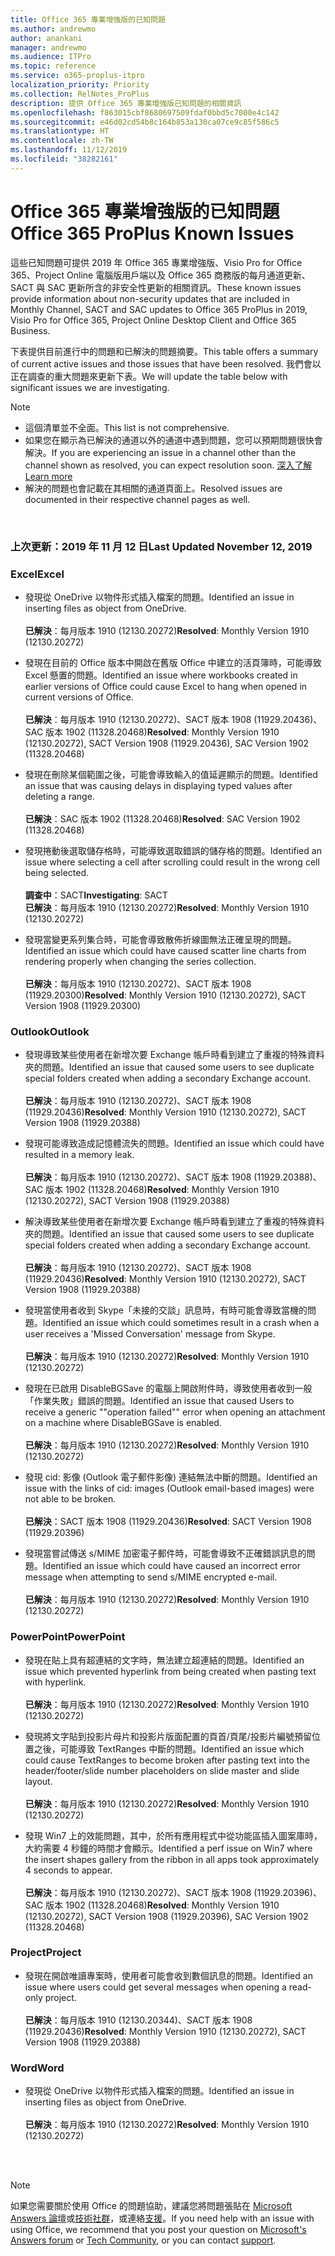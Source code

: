 ```yaml
---
title: Office 365 專業增強版的已知問題
ms.author: andrewmo
author: anankani
manager: andrewmo
ms.audience: ITPro
ms.topic: reference
ms.service: o365-proplus-itpro
localization_priority: Priority
ms.collection: RelNotes_ProPlus
description: 提供 Office 365 專業增強版已知問題的相關資訊
ms.openlocfilehash: f863015cbf8680697509fdaf0bbd5c7000e4c142
ms.sourcegitcommit: e46d02cd54b8c164b853a130ca07ce9c85f586c5
ms.translationtype: HT
ms.contentlocale: zh-TW
ms.lasthandoff: 11/12/2019
ms.locfileid: "38282161"
---
```

# <a name="office-365-proplus-known-issues"></a><span data-ttu-id="0d198-103">Office 365 專業增強版的已知問題</span><span class="sxs-lookup"><span data-stu-id="0d198-103">Office 365 ProPlus Known Issues</span></span>

<span data-ttu-id="0d198-104">這些已知問題可提供 2019 年 Office 365 專業增強版、Visio Pro for Office 365、Project Online 電腦版用戶端以及 Office 365 商務版的每月通道更新、SACT 與 SAC 更新所含的非安全性更新的相關資訊。</span><span class="sxs-lookup"><span data-stu-id="0d198-104">These known issues provide information about non-security updates that are included in Monthly Channel, SACT and SAC updates to Office 365 ProPlus in 2019, Visio Pro for Office 365, Project Online Desktop Client and Office 365 Business.</span></span>

<span data-ttu-id="0d198-105">下表提供目前進行中的問題和已解決的問題摘要。</span><span class="sxs-lookup"><span data-stu-id="0d198-105">This table offers a summary of current active issues and those issues that have been resolved.</span></span>  <span data-ttu-id="0d198-106">我們會以正在調查的重大問題來更新下表。</span><span class="sxs-lookup"><span data-stu-id="0d198-106">We will update the table below with significant issues we are investigating.</span></span>

> [!NOTE]
>- <span data-ttu-id="0d198-107">這個清單並不全面。</span><span class="sxs-lookup"><span data-stu-id="0d198-107">This list is not comprehensive.</span></span>
>- <span data-ttu-id="0d198-108">如果您在顯示為已解決的通道以外的通道中遇到問題，您可以預期問題很快會解決。</span><span class="sxs-lookup"><span data-stu-id="0d198-108">If you are experiencing an issue in a channel other than the channel shown as resolved, you can expect resolution soon.</span></span> [<span data-ttu-id="0d198-109">深入了解</span><span class="sxs-lookup"><span data-stu-id="0d198-109">Learn more</span></span>](https://docs.microsoft.com/zh-TW/DeployOffice/overview-of-update-channels-for-office-365-proplus#BKMK_SAC)
>- <span data-ttu-id="0d198-110">解決的問題也會記載在其相關的通道頁面上。</span><span class="sxs-lookup"><span data-stu-id="0d198-110">Resolved issues are documented in their respective channel pages as well.</span></span>

<br>

### <a name="last-updated-november-12-2019"></a><span data-ttu-id="0d198-111">上次更新：2019 年 11 月 12 日</span><span class="sxs-lookup"><span data-stu-id="0d198-111">Last Updated November 12, 2019</span></span>

### <a name="excel"></a><span data-ttu-id="0d198-112">Excel</span><span class="sxs-lookup"><span data-stu-id="0d198-112">Excel</span></span>

- <span data-ttu-id="0d198-113">發現從 OneDrive 以物件形式插入檔案的問題。</span><span class="sxs-lookup"><span data-stu-id="0d198-113">Identified an issue in inserting files as object from OneDrive.</span></span><br><br> <span data-ttu-id="0d198-114">**已解決**：每月版本 1910 (12130.20272)</span><span class="sxs-lookup"><span data-stu-id="0d198-114">**Resolved**: Monthly Version 1910 (12130.20272)</span></span>

- <span data-ttu-id="0d198-115">發現在目前的 Office 版本中開啟在舊版 Office 中建立的活頁簿時，可能導致 Excel 懸置的問題。</span><span class="sxs-lookup"><span data-stu-id="0d198-115">Identified an issue where workbooks created in earlier versions of Office could cause Excel to hang when opened in current versions of Office.</span></span><br><br>
<span data-ttu-id="0d198-116">**已解決**：每月版本 1910 (12130.20272)、SACT 版本 1908 (11929.20436)、SAC 版本 1902 (11328.20468)</span><span class="sxs-lookup"><span data-stu-id="0d198-116">**Resolved**: Monthly Version 1910 (12130.20272), SACT Version 1908 (11929.20436), SAC Version 1902 (11328.20468)</span></span>

- <span data-ttu-id="0d198-117">發現在刪除某個範圍之後，可能會導致輸入的值延遲顯示的問題。</span><span class="sxs-lookup"><span data-stu-id="0d198-117">Identified an issue that was causing delays in displaying typed values after deleting a range.</span></span><br><br>
<span data-ttu-id="0d198-118">**已解決**：SAC 版本 1902 (11328.20468)</span><span class="sxs-lookup"><span data-stu-id="0d198-118">**Resolved**: SAC Version 1902 (11328.20468)</span></span>

- <span data-ttu-id="0d198-119">發現捲動後選取儲存格時，可能導致選取錯誤的儲存格的問題。</span><span class="sxs-lookup"><span data-stu-id="0d198-119">Identified an issue where selecting a cell after scrolling could result in the wrong cell being selected.</span></span><br><br>
<span data-ttu-id="0d198-120">**調查中**：SACT</span><span class="sxs-lookup"><span data-stu-id="0d198-120">**Investigating**: SACT</span></span> <br><span data-ttu-id="0d198-121">**已解決**：每月版本 1910 (12130.20272)</span><span class="sxs-lookup"><span data-stu-id="0d198-121">**Resolved**: Monthly Version 1910 (12130.20272)</span></span>

- <span data-ttu-id="0d198-122">發現當變更系列集合時，可能會導致散佈折線圖無法正確呈現的問題。</span><span class="sxs-lookup"><span data-stu-id="0d198-122">Identified an issue which could have caused scatter line charts from rendering properly when changing the series collection.</span></span><br><br>
<span data-ttu-id="0d198-123">**已解決**：每月版本 1910 (12130.20272)、SACT 版本 1908 (11929.20300)</span><span class="sxs-lookup"><span data-stu-id="0d198-123">**Resolved**: Monthly Version 1910 (12130.20272), SACT Version 1908 (11929.20300)</span></span>

### <a name="outlook"></a><span data-ttu-id="0d198-124">Outlook</span><span class="sxs-lookup"><span data-stu-id="0d198-124">Outlook</span></span>

- <span data-ttu-id="0d198-125">發現導致某些使用者在新增次要 Exchange 帳戶時看到建立了重複的特殊資料夾的問題。</span><span class="sxs-lookup"><span data-stu-id="0d198-125">Identified an issue that caused some users to see duplicate special folders created when adding a secondary Exchange account.</span></span><br><br>
<span data-ttu-id="0d198-126">**已解決**：每月版本 1910 (12130.20272)、SACT 版本 1908 (11929.20436)</span><span class="sxs-lookup"><span data-stu-id="0d198-126">**Resolved**: Monthly Version 1910 (12130.20272), SACT Version 1908 (11929.20388)</span></span>

- <span data-ttu-id="0d198-127">發現可能導致造成記憶體流失的問題。</span><span class="sxs-lookup"><span data-stu-id="0d198-127">Identified an issue which could have resulted in a memory leak.</span></span> <br><br>
<span data-ttu-id="0d198-128">**已解決**：每月版本 1910 (12130.20272)、SACT 版本 1908 (11929.20388)、SAC 版本 1902 (11328.20468)</span><span class="sxs-lookup"><span data-stu-id="0d198-128">**Resolved**: Monthly Version 1910 (12130.20272), SACT Version 1908 (11929.20388)</span></span>

- <span data-ttu-id="0d198-129">解決導致某些使用者在新增次要 Exchange 帳戶時看到建立了重複的特殊資料夾的問題。</span><span class="sxs-lookup"><span data-stu-id="0d198-129">Identified an issue that caused some users to see duplicate special folders created when adding a secondary Exchange account.</span></span><br><br>
<span data-ttu-id="0d198-130">**已解決**：每月版本 1910 (12130.20272)、SACT 版本 1908 (11929.20436)</span><span class="sxs-lookup"><span data-stu-id="0d198-130">**Resolved**: Monthly Version 1910 (12130.20272), SACT Version 1908 (11929.20388)</span></span>

- <span data-ttu-id="0d198-131">發現當使用者收到 Skype「未接的交談」訊息時，有時可能會導致當機的問題。</span><span class="sxs-lookup"><span data-stu-id="0d198-131">Identified an issue which could sometimes result in a crash when a user receives a 'Missed Conversation' message from Skype.</span></span><br><br>
<span data-ttu-id="0d198-132">**已解決**：每月版本 1910 (12130.20272)</span><span class="sxs-lookup"><span data-stu-id="0d198-132">**Resolved**: Monthly Version 1910 (12130.20272)</span></span>

- <span data-ttu-id="0d198-133">發現在已啟用 DisableBGSave 的電腦上開啟附件時，導致使用者收到一般「作業失敗」錯誤的問題。</span><span class="sxs-lookup"><span data-stu-id="0d198-133">Identified an issue that caused Users to receive a generic ""operation failed"" error when opening an attachment on a machine where DisableBGSave is enabled.</span></span><br><br>
<span data-ttu-id="0d198-134">**已解決**：每月版本 1910 (12130.20272)</span><span class="sxs-lookup"><span data-stu-id="0d198-134">**Resolved**: Monthly Version 1910 (12130.20272)</span></span>

- <span data-ttu-id="0d198-135">發現 cid: 影像 (Outlook 電子郵件影像) 連結無法中斷的問題。</span><span class="sxs-lookup"><span data-stu-id="0d198-135">Identified an issue with the links of cid: images (Outlook email-based images) were not able to be broken.</span></span><br><br>
<span data-ttu-id="0d198-136">**已解決**：SACT 版本 1908 (11929.20436)</span><span class="sxs-lookup"><span data-stu-id="0d198-136">**Resolved**: SACT Version 1908 (11929.20396)</span></span>

- <span data-ttu-id="0d198-137">發現當嘗試傳送 s/MIME 加密電子郵件時，可能會導致不正確錯誤訊息的問題。</span><span class="sxs-lookup"><span data-stu-id="0d198-137">Identified an issue which could have caused an incorrect error message when attempting to send s/MIME encrypted e-mail.</span></span><br><br><span data-ttu-id="0d198-138">**已解決**：每月版本 1910 (12130.20272)</span><span class="sxs-lookup"><span data-stu-id="0d198-138">**Resolved**: Monthly Version 1910 (12130.20272)</span></span>

### <a name="powerpoint"></a><span data-ttu-id="0d198-139">PowerPoint</span><span class="sxs-lookup"><span data-stu-id="0d198-139">PowerPoint</span></span>

- <span data-ttu-id="0d198-140">發現在貼上具有超連結的文字時，無法建立超連結的問題。</span><span class="sxs-lookup"><span data-stu-id="0d198-140">Identified an issue which prevented hyperlink from being created when pasting text with hyperlink.</span></span> <br><br><span data-ttu-id="0d198-141">**已解決**：每月版本 1910 (12130.20272)</span><span class="sxs-lookup"><span data-stu-id="0d198-141">**Resolved**: Monthly Version 1910 (12130.20272)</span></span>

- <span data-ttu-id="0d198-142">發現將文字貼到投影片母片和投影片版面配置的頁首/頁尾/投影片編號預留位置之後，可能導致 TextRanges 中斷的問題。</span><span class="sxs-lookup"><span data-stu-id="0d198-142">Identified an issue which could cause TextRanges to become broken after pasting text into the header/footer/slide number placeholders on slide master and slide layout.</span></span> <br><br><span data-ttu-id="0d198-143">**已解決**：每月版本 1910 (12130.20272)</span><span class="sxs-lookup"><span data-stu-id="0d198-143">**Resolved**: Monthly Version 1910 (12130.20272)</span></span>

- <span data-ttu-id="0d198-144">發現 Win7 上的效能問題，其中，於所有應用程式中從功能區插入圖案庫時，大約需要 4 秒鐘的時間才會顯示。</span><span class="sxs-lookup"><span data-stu-id="0d198-144">Identified a perf issue on Win7 where the insert shapes gallery from the ribbon in all apps took approximately 4 seconds to appear.</span></span><br>
<br><span data-ttu-id="0d198-145">**已解決**：每月版本 1910 (12130.20272)、SACT 版本 1908 (11929.20396)、SAC 版本 1902 (11328.20468)</span><span class="sxs-lookup"><span data-stu-id="0d198-145">**Resolved**: Monthly Version 1910 (12130.20272), SACT Version 1908 (11929.20396), SAC Version 1902 (11328.20468)</span></span>

### <a name="project"></a><span data-ttu-id="0d198-146">Project</span><span class="sxs-lookup"><span data-stu-id="0d198-146">Project</span></span>

- <span data-ttu-id="0d198-147">發現在開啟唯讀專案時，使用者可能會收到數個訊息的問題。</span><span class="sxs-lookup"><span data-stu-id="0d198-147">Identified an issue where users could get several messages when opening a read-only project.</span></span><br><br>
<span data-ttu-id="0d198-148">**已解決**：每月版本 1910 (12130.20344)、SACT 版本 1908 (11929.20436)</span><span class="sxs-lookup"><span data-stu-id="0d198-148">**Resolved**: Monthly Version 1910 (12130.20272), SACT Version 1908 (11929.20388)</span></span>

### <a name="word"></a><span data-ttu-id="0d198-149">Word</span><span class="sxs-lookup"><span data-stu-id="0d198-149">Word</span></span>
- <span data-ttu-id="0d198-150">發現從 OneDrive 以物件形式插入檔案的問題。</span><span class="sxs-lookup"><span data-stu-id="0d198-150">Identified an issue in inserting files as object from OneDrive.</span></span><br><br> <span data-ttu-id="0d198-151">**已解決**：每月版本 1910 (12130.20272)</span><span class="sxs-lookup"><span data-stu-id="0d198-151">**Resolved**: Monthly Version 1910 (12130.20272)</span></span>



<br>
<br>

> [!NOTE]
> <span data-ttu-id="0d198-152">如果您需要關於使用 Office 的問題協助，建議您將問題張貼在 [Microsoft Answers 論壇](https://answers.microsoft.com/)或[技術社群](https://techcommunity.microsoft.com/)，或連絡[支援](https://support.microsoft.com/contactus)。</span><span class="sxs-lookup"><span data-stu-id="0d198-152">If you need help with an issue with using Office, we recommend that you post your question on [Microsoft's Answers forum](https://answers.microsoft.com/) or [Tech Community](https://techcommunity.microsoft.com/), or you can contact [support](https://support.microsoft.com/contactus).</span></span>
